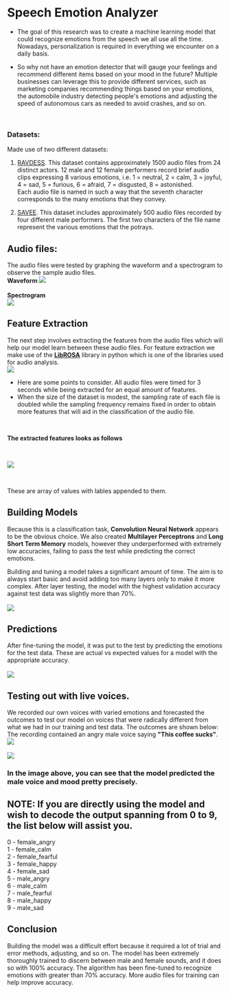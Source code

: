 # Speech Emotion Analyzer

* The goal of this research was to create a machine learning model that could recognize emotions from the speech we all use all the time. Nowadays, personalization is required in everything we encounter on a daily basis.

* So why not have an emotion detector that will gauge your feelings and recommend different items based on your mood in the future? 
Multiple businesses can leverage this to provide different services, such as marketing companies recommending things based on your emotions, the automobile industry detecting people's emotions and adjusting the speed of autonomous cars as needed to avoid crashes, and so on.

<br>

### Datasets:
Made use of two different datasets:
1. [RAVDESS](https://zenodo.org/record/1188976).
This dataset contains approximately 1500 audio files from 24 distinct actors. 12 male and 12 female performers record brief audio clips expressing 8 various emotions, i.e. 1 = neutral, 2 = calm, 3 = joyful, 4 = sad, 5 = furious, 6 = afraid, 7 = disgusted, 8 = astonished.<br>
Each audio file is named in such a way that the seventh character corresponds to the many emotions that they convey.

3. [SAVEE](http://kahlan.eps.surrey.ac.uk/savee/Download.html).
This dataset includes approximately 500 audio files recorded by four different male performers. The first two characters of the file name represent the various emotions that the potrays. 

## Audio files:
The audio files were tested by graphing the waveform and a spectrogram to observe the sample audio files.<br>
**Waveform**
![](images/wave.png?raw=true)
<br>
<br>
**Spectrogram**<br>
![](images/spec.png?raw=true)
<br>

## Feature Extraction
The next step involves extracting the features from the audio files which will help our model learn between these audio files.
For feature extraction we make use of the [**LibROSA**](https://librosa.github.io/librosa/) library in python which is one of the libraries used for audio analysis. 
<br>
![](images/feature.png?raw=true)
<br>
* Here are some points to consider. All audio files were timed for 3 seconds while being extracted for an equal amount of features. 
* When the size of the dataset is modest, the sampling rate of each file is doubled while the sampling frequency remains fixed in order to obtain more features that will aid in the classification of the audio file.
<br>

**The extracted features looks as follows**

<br>

![](images/feature2.png?raw=true)

<br>

These are array of values with lables appended to them. 

## Building Models

Because this is a classification task, **Convolution Neural Network** appears to be the obvious choice. We also created **Multilayer Perceptrons** and **Long Short Term Memory** models, however they underperformed with extremely low accuracies, failing to pass the test while predicting the correct emotions.

Building and tuning a model takes a significant amount of time. The aim is to always start basic and avoid adding too many layers only to make it more complex. After layer testing, the model with the highest validation accuracy against test data was slightly more than 70%.
<br>
<br>
![](images/cnn.png?raw=true)
<br>

## Predictions

After fine-tuning the model, it was put to the test by predicting the emotions for the test data. These are actual vs expected values for a model with the appropriate accuracy.
<br>
<br>
![](images/predict.png?raw=true)
<br>

## Testing out with live voices.
We recorded our own voices with varied emotions and forecasted the outcomes to test our model on voices that were radically different from what we had in our training and test data. The outcomes are shown below:
The recording contained an angry male voice saying **"This coffee sucks"**.
<br>
![](images/livevoice.PNG?raw=true)
<br>
<br>
![](images/livevoice2.PNG?raw=true)
<br>

### In the image above, you can see that the model predicted the male voice and mood pretty precisely.

## NOTE: If you are directly using the model and wish to decode the output spanning from 0 to 9, the list below will assist you.

0 - female_angry <br>
1 - female_calm <br>
2 - female_fearful <br>
3 - female_happy <br>
4 - female_sad <br>
5 - male_angry <br>
6 - male_calm <br>
7 - male_fearful <br>
8 - male_happy <br>
9 - male_sad <br>

## Conclusion
Building the model was a difficult effort because it required a lot of trial and error methods, adjusting, and so on. The model has been extremely thoroughly trained to discern between male and female sounds, and it does so with 100% accuracy. The algorithm has been fine-tuned to recognize emotions with greater than 70% accuracy. More audio files for training can help improve accuracy.
